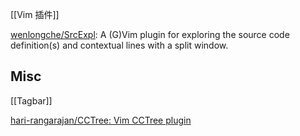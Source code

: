 

[[Vim 插件]]

[wenlongche/SrcExpl](https://github.com/wenlongche/SrcExpl): A (G)Vim plugin for exploring the source code definition(s) and contextual lines with a split window.




## Misc


[[Tagbar]]



[hari-rangarajan/CCTree: Vim CCTree plugin](https://github.com/hari-rangarajan/CCTree/)


